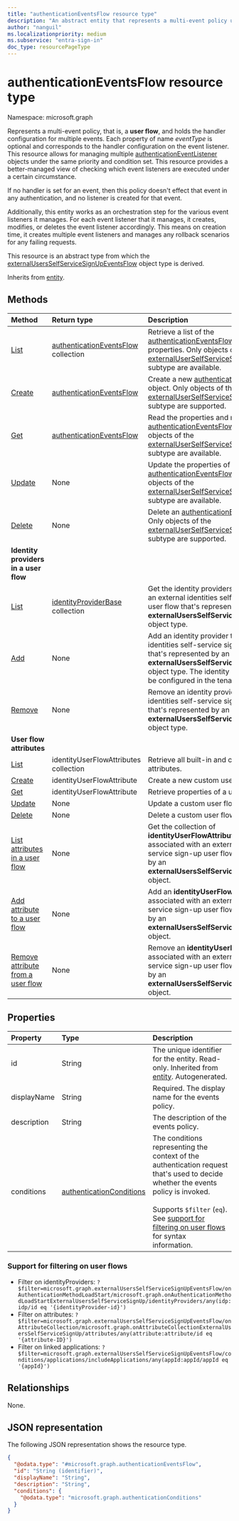 ```yaml
---
title: "authenticationEventsFlow resource type"
description: "An abstract entity that represents a multi-event policy used to orchestrate an authentication flow."
author: "nanguil"
ms.localizationpriority: medium
ms.subservice: "entra-sign-in"
doc_type: resourcePageType
---
```


# authenticationEventsFlow resource type

Namespace: microsoft.graph

Represents a multi-event policy, that is, a **user flow**, and holds the handler configuration for multiple events. Each property of name *eventType* is optional and corresponds to the handler configuration on the event listener. This resource allows for managing multiple [authenticationEventListener](../resources/authenticationeventlistener.md) objects under the same priority and condition set. This resource provides a better-managed view of checking which event listeners are executed under a certain circumstance.

If no handler is set for an event, then this policy doesn't effect that event in any authentication, and no listener is created for that event.

Additionally, this entity works as an orchestration step for the various event listeners it manages. For each event listener that it manages, it creates, modifies, or deletes the event listener accordingly. This means on creation time, it creates multiple event listeners and manages any rollback scenarios for any failing requests.

This resource is an abstract type from which the [externalUsersSelfServiceSignUpEventsFlow](../resources/externalusersselfservicesignupeventsflow.md) object type is derived.

Inherits from [entity](../resources/entity.md).

## Methods
|Method|Return type|Description|
|:---|:---|:---|
|[List](../api/identitycontainer-list-authenticationeventsflows.md)|[authenticationEventsFlow](../resources/authenticationeventsflow.md) collection|Retrieve a list of the [authenticationEventsFlow](../resources/authenticationeventsflow.md) objects and their properties. Only objects of the [externalUserSelfServiceSignupEventsFlow](../resources/externalusersselfservicesignupeventsflow.md) subtype are available.|
|[Create](../api/identitycontainer-post-authenticationeventsflows.md)|[authenticationEventsFlow](../resources/authenticationeventsflow.md)|Create a new [authenticationEventsFlow](../resources/authenticationeventsflow.md) object. Only objects of the [externalUserSelfServiceSignupEventsFlow](../resources/externalusersselfservicesignupeventsflow.md) subtype are supported.|
|[Get](../api/authenticationeventsflow-get.md)|[authenticationEventsFlow](../resources/authenticationeventsflow.md)|Read the properties and relationships of an [authenticationEventsFlow](../resources/authenticationeventsflow.md) object. Only objects of the [externalUserSelfServiceSignupEventsFlow](../resources/externalusersselfservicesignupeventsflow.md) subtype are available.|
|[Update](../api/authenticationeventsflow-update.md)|None|Update the properties of an [authenticationEventsFlow](../resources/authenticationeventsflow.md) object. Only objects of the [externalUserSelfServiceSignupEventsFlow](../resources/externalusersselfservicesignupeventsflow.md) subtype are available.|
|[Delete](../api/authenticationeventsflow-delete.md)|None|Delete an [authenticationEventsFlow](../resources/authenticationeventsflow.md) object. Only objects of the [externalUserSelfServiceSignupEventsFlow](../resources/externalusersselfservicesignupeventsflow.md) subtype are supported. |
|**Identity providers in a user flow**|||
|[List](../api/onauthenticationmethodloadstartexternalusersselfservicesignup-list-identityproviders.md)|[identityProviderBase](../resources/identityproviderbase.md) collection|Get the identity providers that are defined for an external identities self-service sign-up user flow that's represented by an **externalUsersSelfServiceSignupEventsFlow** object type.|
|[Add](../api/onauthenticationmethodloadstartexternalusersselfservicesignup-post-identityproviders.md)|None|Add an identity provider to an external identities self-service sign-up user flow that's represented by an **externalUsersSelfServiceSignupEventsFlow** object type. The identity provider must first be configured in the tenant.|
|[Remove](../api/onauthenticationmethodloadstartexternalusersselfservicesignup-delete-identityproviders.md)|None|Remove an identity provider from an external identities self-service sign-up user flow that's represented by an **externalUsersSelfServiceSignupEventsFlow** object type.|
|**User flow attributes**|||
|[List](../api/identityuserflowattribute-list.md)|identityUserFlowAttributes collection|Retrieve all built-in and custom user flow attributes.|
|[Create](../api/identityuserflowattribute-post.md)|identityUserFlowAttribute|Create a new custom user flow attribute.|
|[Get](../api/identityuserflowattribute-get.md) |identityUserFlowAttribute|Retrieve properties of a user flow attribute.|
|[Update](../api/identityuserflowattribute-update.md)|None|Update a custom user flow attribute.|
|[Delete](../api/identityuserflowattribute-delete.md)|None|Delete a custom user flow attribute.|
|[List attributes in a user flow](../api/onattributecollectionexternalusersselfservicesignup-list-attributes.md)|None|Get the collection of **identityUserFlowAttribute** objects associated with an external identities self-service sign-up user flow that's represented by an **externalUsersSelfServiceSignupEventsFlow** object.|
|[Add attribute to a user flow](../api/onattributecollectionexternalusersselfservicesignup-post-attributes.md)|None|Add an **identityUserFlowAttribute** object associated with an external identities self-service sign-up user flow that's represented by an **externalUsersSelfServiceSignupEventsFlow** object.|
|[Remove attribute from a user flow](../api/onattributecollectionexternalusersselfservicesignup-delete-attributes.md)|None|Remove an **identityUserFlowAttribute** object associated with an external identities self-service sign-up user flow that's represented by an **externalUsersSelfServiceSignupEventsFlow** object.|

## Properties
|Property|Type|Description|
|:---|:---|:---|
|id|String|The unique identifier for the entity. Read-only. Inherited from [entity](../resources/entity.md). Autogenerated.|
|displayName|String|Required. The display name for the events policy.|
|description|String|The description of the events policy.|
|conditions|[authenticationConditions](../resources/authenticationconditions.md)|The conditions representing the context of the authentication request that's used to decide whether the events policy is invoked. <br/><br/> Supports `$filter` (`eq`). See [support for filtering on user flows](#support-for-filtering-on-user-flows) for syntax information.|

### Support for filtering on user flows

+ Filter on identityProviders: `?$filter=microsoft.graph.externalUsersSelfServiceSignUpEventsFlow/onAuthenticationMethodLoadStart/microsoft.graph.onAuthenticationMethodLoadStartExternalUsersSelfServiceSignUp/identityProviders/any(idp:idp/id eq '{identityProvider-id}')`
+ Filter on attributes: `?$filter=microsoft.graph.externalUsersSelfServiceSignUpEventsFlow/onAttributeCollection/microsoft.graph.onAttributeCollectionExternalUsersSelfServiceSignUp/attributes/any(attribute:attribute/id eq '{attribute-ID}')`
+ Filter on linked applications: `?$filter=microsoft.graph.externalUsersSelfServiceSignUpEventsFlow/conditions/applications/includeApplications/any(appId:appId/appId eq '{appId}')`

## Relationships
None.

## JSON representation
The following JSON representation shows the resource type.
<!-- {
  "blockType": "resource",
  "keyProperty": "id",
  "@odata.type": "microsoft.graph.authenticationEventsFlow",
  "baseType": "microsoft.graph.entity",
  "openType": true
}
-->
``` json
{
  "@odata.type": "#microsoft.graph.authenticationEventsFlow",
  "id": "String (identifier)",
  "displayName": "String",
  "description": "String",
  "conditions": {
    "@odata.type": "microsoft.graph.authenticationConditions"
  }
}
```

